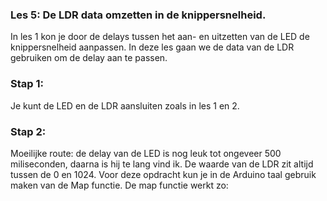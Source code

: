 ### Les 5: De LDR data omzetten in de knippersnelheid.
In les 1 kon je door de delays tussen het aan- en uitzetten van de LED de knippersnelheid aanpassen. In deze les gaan we de data van de LDR gebruiken om de delay aan te passen.

### Stap 1:
Je kunt de LED en de LDR aansluiten zoals in les 1 en 2.

### Stap 2:
Moeilijke route: de delay van de LED is nog leuk tot ongeveer 500 miliseconden, daarna is hij te lang vind ik. De waarde van de LDR zit altijd tussen de 0 en 1024. Voor deze opdracht kun je in de Arduino taal gebruik maken van de Map functie. De map functie werkt zo:
